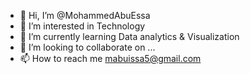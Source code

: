 - 👋 Hi, I’m @MohammedAbuEssa
- 👀 I’m interested in Technology 
- 🌱 I’m currently learning Data analytics & Visualization 
- 💞️ I’m looking to collaborate on ...
- 📫 How to reach me mabuissa5@gmail.com 

<!---
MohammedAbuEssa/MohammedAbuEssa is a ✨ special ✨ repository because its `README.md` (this file) appears on your GitHub profile.
You can click the Preview link to take a look at your changes.
--->
